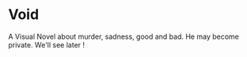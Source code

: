Void
====

A Visual Novel about murder, sadness, good and bad. He may become private. We'll see later !

